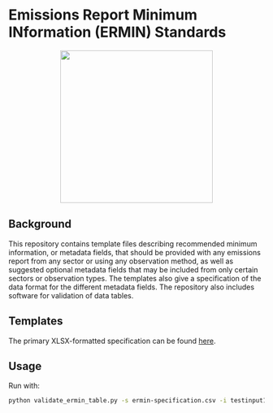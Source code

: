 # Emissions Report Minimum INformation (ERMIN) Standards
<p align="center">
  <img src="https://github.com/knights-lab/ermin-standards/blob/main/images/ermin-square-logo.jpg?raw=true" width="300" height="300">
</p>

## Background
This repository contains template files describing recommended minimum information, or metadata fields, that should be provided with any emissions report from any sector or using any observation method, as well as suggested optional metadata fields that may be included from only certain sectors or observation types. The templates also give a specification of the data format for the different metadata fields. The repository also includes software for validation of data tables.

## Templates
The primary XLSX-formatted specification can be found [here](https://github.com/knights-lab/ermin-standards/blob/main/templates/ermin-specification.xlsx?raw=true). 

## Usage
Run with:
```bash
python validate_ermin_table.py -s ermin-specification.csv -i testinput1.csv -o t1-fix.csv -v -a
```
